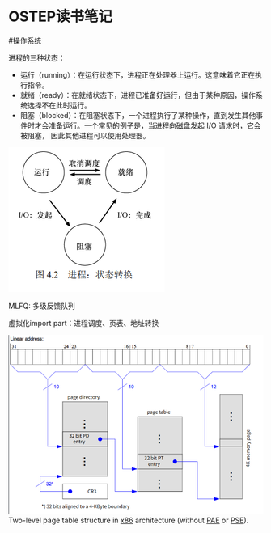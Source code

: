# OSTEP读书笔记

#操作系统 

进程的三种状态：
- 运行（running）：在运行状态下，进程正在处理器上运行。这意味着它正在执行指令。
- 就绪（ready）：在就绪状态下，进程已准备好运行，但由于某种原因，操作系统选择不在此时运行。
- 阻塞（blocked）：在阻塞状态下，一个进程执行了某种操作，直到发生其他事件时才会准备运行。一个常见的例子是，当进程向磁盘发起 I/O 请求时，它会被阻塞， 因此其他进程可以使用处理器。

![](Picture/Pasted%20image%2020230727195244.png)

MLFQ: 多级反馈队列


虚拟化import part：进程调度、页表、地址转换


![](Picture/Pasted%20image%2020230729172623.png)
Two-level page table structure in [x86](https://en.wikipedia.org/wiki/X86 "X86") architecture (without [PAE](https://en.wikipedia.org/wiki/Physical_Address_Extension "Physical Address Extension") or [PSE](https://en.wikipedia.org/wiki/Page_Size_Extension "Page Size Extension")).